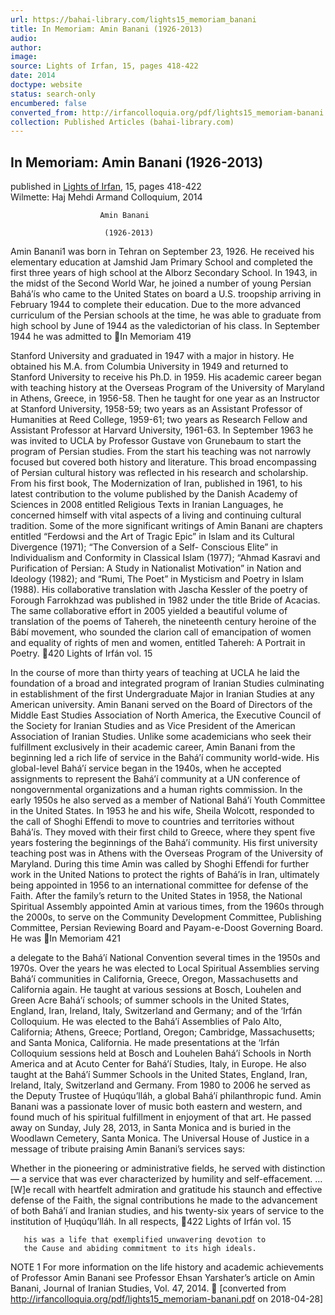 ```yaml
---
url: https://bahai-library.com/lights15_memoriam_banani
title: In Memoriam: Amin Banani (1926-2013)
audio: 
author: 
image: 
source: Lights of Irfan, 15, pages 418-422
date: 2014
doctype: website
status: search-only
encumbered: false
converted_from: http://irfancolloquia.org/pdf/lights15_memoriam-banani.pdf
collection: Published Articles (bahai-library.com)
---
```



## In Memoriam: Amin Banani (1926-2013)

published in [Lights of Irfan](http://bahai-library.com/lights_irfan_15), 15, pages 418-422  
Wilmette: Haj Mehdi Armand Colloquium, 2014


                        Amin Banani

                         (1926-2013)




   Amin Banani1 was born in Tehran on September 23, 1926. He
received his elementary education at Jamshid Jam Primary
School and completed the first three years of high school at the
Alborz Secondary School. In 1943, in the midst of the Second
World War, he joined a number of young Persian Bahá’ís who
came to the United States on board a U.S. troopship arriving in
February 1944 to complete their education. Due to the more
advanced curriculum of the Persian schools at the time, he was
able to graduate from high school by June of 1944 as the
valedictorian of his class. In September 1944 he was admitted to
In Memoriam                                                 419


Stanford University and graduated in 1947 with a major in
history. He obtained his M.A. from Columbia University in
1949 and returned to Stanford University to receive his Ph.D. in
1959.
   His academic career began with teaching history at the
Overseas Program of the University of Maryland in Athens,
Greece, in 1956-58. Then he taught for one year as an Instructor
at Stanford University, 1958-59; two years as an Assistant
Professor of Humanities at Reed College, 1959-61; two years as
Research Fellow and Assistant Professor at Harvard University,
1961-63. In September 1963 he was invited to UCLA by
Professor Gustave von Grunebaum to start the program of
Persian studies. From the start his teaching was not narrowly
focused but covered both history and literature. This broad
encompassing of Persian cultural history was reflected in his
research and scholarship. From his first book, The
Modernization of Iran, published in 1961, to his latest
contribution to the volume published by the Danish Academy
of Sciences in 2008 entitled Religious Texts in Iranian
Languages, he concerned himself with vital aspects of a living
and continuing cultural tradition.
   Some of the more significant writings of Amin Banani are
chapters entitled “Ferdowsi and the Art of Tragic Epic” in Islam
and its Cultural Divergence (1971); “The Conversion of a Self-
Conscious Elite” in Individualism and Conformity in Classical
Islam (1977); “Ahmad Kasravi and Purification of Persian: A
Study in Nationalist Motivation” in Nation and Ideology (1982);
and “Rumi, The Poet” in Mysticism and Poetry in Islam (1988).
His collaborative translation with Jascha Kessler of the poetry
of Forough Farrokhzad was published in 1982 under the title
Bride of Acacias. The same collaborative effort in 2005 yielded
a beautiful volume of translation of the poems of Tahereh, the
nineteenth century heroine of the Bábí movement, who sounded
the clarion call of emancipation of women and equality of
rights of men and women, entitled Tahereh: A Portrait in
Poetry.
420                                           Lights of Irfán vol. 15


   In the course of more than thirty years of teaching at UCLA
he laid the foundation of a broad and integrated program of
Iranian Studies culminating in establishment of the first
Undergraduate Major in Iranian Studies at any American
university.
   Amin Banani served on the Board of Directors of the Middle
East Studies Association of North America, the Executive
Council of the Society for Iranian Studies and as Vice President
of the American Association of Iranian Studies.
  Unlike some academicians who seek their fulfillment
exclusively in their academic career, Amin Banani from the
beginning led a rich life of service in the Bahá’í community
world-wide. His global-level Bahá’í service began in the 1940s,
when he accepted assignments to represent the Bahá’í
community at a UN conference of nongovernmental
organizations and a human rights commission. In the early
1950s he also served as a member of National Bahá’í Youth
Committee in the United States.
   In 1953 he and his wife, Sheila Wolcott, responded to the call
of Shoghi Effendi to move to countries and territories without
Bahá’ís. They moved with their first child to Greece, where they
spent five years fostering the beginnings of the Bahá’í
community. His first university teaching post was in Athens
with the Overseas Program of the University of Maryland.
   During this time Amin was called by Shoghi Effendi for
further work in the United Nations to protect the rights of
Bahá’ís in Iran, ultimately being appointed in 1956 to an
international committee for defense of the Faith.
   After the family’s return to the United States in 1958, the
National Spiritual Assembly appointed Amin at various times,
from the 1960s through the 2000s, to serve on the Community
Development Committee, Publishing Committee, Persian
Reviewing Board and Payam-e-Doost Governing Board. He was
In Memoriam                                                      421


a delegate to the Bahá’í National Convention several times in
the 1950s and 1970s.
   Over the years he was elected to Local Spiritual Assemblies
serving Bahá’í communities in California, Greece, Oregon,
Massachusetts and California again. He taught at various
sessions at Bosch, Louhelen and Green Acre Bahá’í schools; of
summer schools in the United States, England, Iran, Ireland,
Italy, Switzerland and Germany; and of the ‘Irfán Colloquium.
    He was elected to the Bahá’í Assemblies of Palo Alto,
California; Athens, Greece; Portland, Oregon; Cambridge,
Massachusetts; and Santa Monica, California. He made
presentations at the ‘Irfán Colloquium sessions held at Bosch
and Louhelen Bahá’í Schools in North America and at Acuto
Center for Bahá’í Studies, Italy, in Europe. He also taught at
the Bahá’í Summer Schools in the United States, England, Iran,
Ireland, Italy, Switzerland and Germany. From 1980 to 2006 he
served as the Deputy Trustee of Ḥuqúqu’lláh, a global Bahá’í
philanthropic fund.
   Amin Banani was a passionate lover of music both eastern
and western, and found much of his spiritual fulfillment in
enjoyment of that art.
  He passed away on Sunday, July 28, 2013, in Santa Monica
and is buried in the Woodlawn Cemetery, Santa Monica.
   The Universal House of Justice in a message of tribute
praising Amin Banani’s services says:

   Whether in the pioneering or administrative fields, he
   served with distinction — a service that was ever
   characterized by humility and self-effacement. … [W]e
   recall with heartfelt admiration and gratitude his staunch
   and effective defense of the Faith, the signal
   contributions he made to the advancement of both
   Bahá’í and Iranian studies, and his twenty-six years of
   service to the institution of Ḥuqúqu’lláh. In all respects,
422                                                    Lights of Irfán vol. 15


       his was a life that exemplified unwavering devotion to
       the Cause and abiding commitment to its high ideals.




NOTE
1
    For more information on the life history and academic achievements of
     Professor Amin Banani see Professor Ehsan Yarshater’s article on Amin
     Banani, Journal of Iranian Studies, Vol. 47, 2014.

[converted from http://irfancolloquia.org/pdf/lights15_memoriam-banani.pdf on 2018-04-28]


